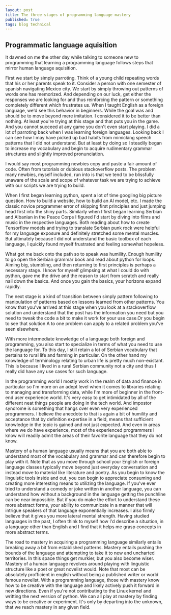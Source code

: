 ```yaml
---
layout: post
title: The three stages of programming language mastery
published: true
tags: blog technical
---
```

## Programmatic language aquisition
It dawned on me the other day while talking to someone new to programming that learning a programming language follows steps that mirror human language aquisition. 

First we start by simply parroting. Think of a young child repeating words that his or her parents speak to it. Consider a person with one semester of spanish navigating Mexico city. We start by simply throwing out patterns of words one has memorized. And depending on our luck, get either the responses we are looking for and thus reinforcing the pattern or something completely different which frustrates us. When I taught English as a foreign language, we'd see this behavior in beginners. While the goal was and should be to move beyond mere imitation. I considered it to be better than nothing. At least you're trying at this stage and that puts you in the game. And you cannot succeed at any game you don't even start playing. I did a lot of parroting back when I was learning foreign languages. Looking back I can see how I may have picked up bad habits from mimicking speech patterns that I did not understand. But at least by doing so I steadily began to increase my vocabulary and begin to acquire rudimentary grammar structures and slightly improved pronunciation.  

I would say most programming newbies copy and paste a fair amount of code. Often from tutorials or dubious stackoverflow posts. The problem many newbies, myself included, run into is that we tend to be blissfully unaware of the scale and scope of whatever task we are trying to achieve with our scripts we are trying to build. 

When I first began learning python, spent a lot of time googling big picture question. How to build a website, how to build an AI model, etc. I made the classic novice programmer error of skipping first principles and just jumping head first into the shiny parts. Similarly when I first began learning Serbian and Albanian in the Peace Corps I figured I'd start by diving into films and music in the respective languages. Both reading about how to create Tensorflow models and trying to translate Serbian punk rock were helpful for my language exposure and definitely stretched some mental muscles. But ultimately because I did not understand the basic toolbox of each language, I quickly found myself frustrated and feeling somewhat hopeless. 

What got me back onto the path so to speak was humility. Enough humility to go open the Serbian grammar book and read about python for loops. Aiming big, stumbling, and then returning to first principles is perhaps a necessary stage. I know for myself glimpsing at what I could do with python, gave me the drive and the reason to start from scratch and really nail down the basics. And once you gain the basics, your horizons expand rapidly. 

The next stage is a kind of transition between simply pattern following to manipulation of patterns based on lessons learned from other patterns. You know that you've arrived at this stage when you look at a stackoverflow solution and understand that the post has the information you need but you need to tweak the code a bit to make it work for your use case.Or you begin to see that solution A to one problem can apply to a related problem you've seen elsewhere. 

With more intermediate knowledge of a language both foreign and programming, you also start to specialize in terms of what you need to use the language for. To this day, I still retain a lot of Serbian vocabulary that pertains to rural life and farming in particular. On the other hand my knowledge of terminology relating to urban life is pretty much non-existant. This is because I lived in a rural Serbian community not a city and thus I really did have any use cases for such language.

In the programming world I mostly work in the realm of data and finance in particular so I'm more on an adept level when it comes to libraries relating to managing and transforming data, while I'm more of beginner in the front-end user experience world. It's very easy to get intimidated by all of the different neat things people are doing in the tech world. And impostor syndrome is something that hangs over even very experienced programmers. I believe the anecdote to that is again a bit of humility and acceptance that by definition expertise in a field, means that sufficient knowledge in the topic is gained and not just expected. And even in areas where we do have experience, most of the experienced programmers I know will readily admit the areas of their favorite language that they do not know. 

Mastery of a human language usually means that you are both able to understand most of the vocabulary and grammar and can therefore begin to play with it. Note that as you move through school your English or foreign language classes typically move beyond just everyday conversation and instead move to material like literature and poetry. As you begin to know the linguistic tools inside and out, you can begin to appreciate consuming and creating more interesting means to utilizing the language. If you've ever tried to understand a comedy or joke written in another language, you can understand how without a background in the language getting the punchline can be near impossible. But if you do make the effort to understand these more abstract forms, your ability to communicate in a manner that will intrigue speakers of that language exponentially increases. I also firmly believe that it gives you more lateral mental strength. Having studied languages in the past, I often think to myself how I'd describe a situation, in a language other than English and I find that it helps me grasp concepts in more abstract terms. 

The road to mastery in acquiring a programming language similarly entails breaking away a bit from established patterns. Mastery entails pushing the bounds of the language and attempting to take it to new and uncharted territories. In this space things get murkier, but you also become wiser. Mastery of a human language revolves around playing with linguistic structure like a poet or great novelist would. Note that most can be absolutely profficient in english without being a published writer or world famous novelist. With a programming language, those with mastery know how to be creative with the language and likely actively push it forward in new directions. Even if you're not contributing to the Linux kernel and writting the next version of python. We can all play at mastery by finding ways to be creative or experiment. It's only by departing into the unknown, that we reach mastery in any given field.  
